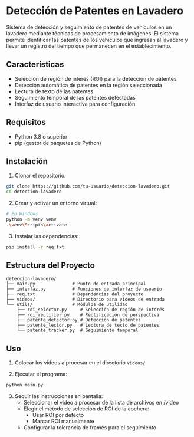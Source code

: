 # Detección de Patentes en Lavadero

Sistema de detección y seguimiento de patentes de vehículos en un lavadero mediante técnicas de procesamiento de imágenes. El sistema permite identificar las patentes de los vehículos que ingresan al lavadero y llevar un registro del tiempo que permanecen en el establecimiento.

## Características

- Selección de región de interés (ROI) para la detección de patentes
- Detección automática de patentes en la región seleccionada
- Lectura de texto de las patentes
- Seguimiento temporal de las patentes detectadas
- Interfaz de usuario interactiva para configuración

## Requisitos

- Python 3.8 o superior
- pip (gestor de paquetes de Python)

## Instalación

1. Clonar el repositorio:

```bash
git clone https://github.com/tu-usuario/deteccion-lavadero.git
cd deteccion-lavadero
```

2. Crear y activar un entorno virtual:

```bash
# En Windows
python -m venv venv
.\venv\Scripts\activate
```

3. Instalar las dependencias:

```bash
pip install -r req.txt
```

## Estructura del Proyecto

```
deteccion-lavadero/
├── main.py              # Punto de entrada principal
├── interfaz.py          # Funciones de interfaz de usuario
├── req.txt              # Dependencias del proyecto
├── videos/              # Directorio para videos de entrada
└── utils/               # Módulos de utilidad
    ├── roi_selector.py     # Selección de región de interés
    ├── roi_rectifier.py    # Rectificación de perspectiva
    ├── patente_detector.py # Detección de patentes
    ├── patente_lector.py   # Lectura de texto de patentes
    └── patente_tracker.py  # Seguimiento temporal
```

## Uso

1. Colocar los videos a procesar en el directorio `videos/`

2. Ejecutar el programa:

```bash
python main.py
```

3. Seguir las instrucciones en pantalla:
   - Seleccionar el video a procesar de la lista de archivos en /video
   - Elegir el método de selección de ROI de la cochera:
     - Usar ROI por defecto
     - Marcar ROI manualmente
   - Configurar la tolerancia de frames para el seguimiento
